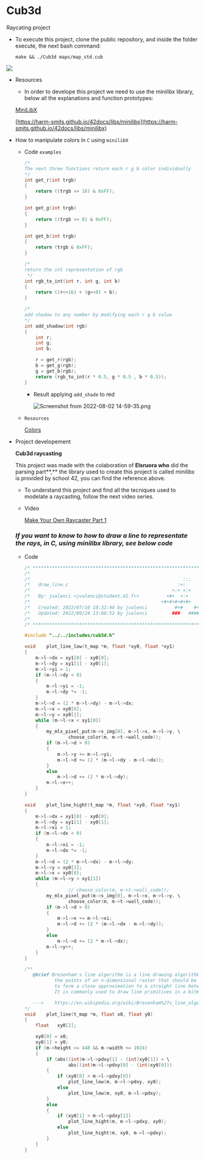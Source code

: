 # Cub3d
Raycating project
- To execute this project, clone the public repository, and inside the folder execute, the next bash command:
    
   `make && ./Cub3d maps/map_std.cub`
   
   
![](https://github.com/Alexvc23/Cub3d/blob/3ef63cee979732bd98a2a66956119d53bc22f037/cub3d.gif)


- Resources
    - In order to develope this project we need to use the minilibx library, below all the explanations and function prototypes:
    
    [MiniLibX](https://harm-smits.github.io/42docs/libs/minilibx)
    
    [https://harm-smits.github.io/42docs/libs/minilibx](https://harm-smits.github.io/42docs/libs/minilibx)
    
- How to manipulate colors in `C` using `minilibX`
    - Code `examples`
        
        ```c
        /* 
        The next three functions return each r g b color individually
        */
        int	get_r(int trgb)
        {
        	return ((trgb >> 16) & 0xFF);
        }
        
        int	get_g(int trgb)
        {
        	return ((trgb >> 8) & 0xFF);
        }
        
        int	get_b(int trgb)
        {
        	return (trgb & 0xFF);
        }
        
        /* 
        return the int representation of rgb 
         */
        int rgb_to_int(int r, int g, int b)
        {
        	return ((r<<16) + (g<<8) + b);
        }
        
        /* 
        add shadow to any number by modifying each r g b value
        */
        int	add_shadow(int rgb)
        {
            int r;
            int g;
            int b;
        
            r = get_r(rgb);
            b = get_g(rgb);
            g = get_b(rgb);
            return (rgb_to_int(r * 0.5, g * 0.5 , b * 0.5));
        }
        ```
        
        - Result applying `add_shade` to red
            
            ![Screenshot from 2022-08-02 14-59-35.png](https://s3-us-west-2.amazonaws.com/secure.notion-static.com/06728b16-84ce-4325-b2fb-7a724f206fdc/Screenshot_from_2022-08-02_14-59-35.png)
            
    - `Resources`
        
        [Colors](https://harm-smits.github.io/42docs/libs/minilibx/colors.html)
        
- Project developement
    
    **Cub3d raycasting**
    
     This project was made with the colaboration of **Elsruora who** did the parsing part**,** the library used to create this project is called minilibx is provided by school 42, you can find the reference above.
    
    - To understand this project and find all the tecniques used to modelate a raycasting, follow the next video series.
    - Video
        
        [Make Your Own Raycaster Part 1](https://www.youtube.com/watch?v=gYRrGTC7GtA&t=863s)
        
    
    ### *If you want to know to how to draw a line  to representate the rays,  in C, using minilibx  library, see below code*
    
    - Code
        
        ```c
        /* ************************************************************************** */
        /*                                                                            */
        /*                                                        :::      ::::::::   */
        /*   draw_line.c                                        :+:      :+:    :+:   */
        /*                                                    +:+ +:+         +:+     */
        /*   By: jvalenci <jvalenci@student.42.fr>          +#+  +:+       +#+        */
        /*                                                +#+#+#+#+#+   +#+           */
        /*   Created: 2022/07/16 10:32:44 by jvalenci          #+#    #+#             */
        /*   Updated: 2022/09/24 13:08:52 by jvalenci         ###   ########.fr       */
        /*                                                                            */
        /* ************************************************************************** */
        
        #include "../../includes/cub3d.h"
        
        void	plot_line_low(t_map *m, float *xy0, float *xy1)
        {
        	m->l->dx = xy1[0] - xy0[0];
        	m->l->dy = xy1[1] - xy0[1];
        	m->l->yi = 1;
        	if (m->l->dy < 0)
        	{
        		m->l->yi = -1;
        		m->l->dy *= -1;
        	}
        	m->l->d = (2 * m->l->dy) - m->l->dx;
        	m->l->x = xy0[0];
        	m->l->y = xy0[1];
        	while (m->l->x < xy1[0])
        	{
        		my_mlx_pixel_put(m->s_img[0], m->l->x, m->l->y, \
        				choose_color(m, m->t->wall_code));
        		if (m->l->d > 0)
        		{
        			m->l->y += m->l->yi;
        			m->l->d += (2 * (m->l->dy - m->l->dx));
        		}
        		else
        			m->l->d += (2 * m->l->dy);
        		m->l->x++;
        	}
        }
        
        void	plot_line_hight(t_map *m, float *xy0, float *xy1)
        {
        	m->l->dx = xy1[0] - xy0[0];
        	m->l->dy = xy1[1] - xy0[1];
        	m->l->xi = 1;
        	if (m->l->dx < 0)
        	{
        		m->l->xi = -1;
        		m->l->dx *= -1;
        	}
        	m->l->d = (2 * m->l->dx) - m->l->dy;
        	m->l->y = xy0[1];
        	m->l->x = xy0[0];
        	while (m->l->y < xy1[1])
        	{
        				// choose_color(m, m->t->wall_code));
                my_mlx_pixel_put(m->s_img[0], m->l->x, m->l->y, \
                        choose_color(m, m->t->wall_code));
        		if (m->l->d > 0)
        		{
        			m->l->x += m->l->xi;
        			m->l->d += (2 * (m->l->dx - m->l->dy));
        		}
        		else
        			m->l->d += (2 * m->l->dx);
        		m->l->y++;
        	}
        }
        
        /**
           @brief Bresenham's line algorithm is a line drawing algorithm that determines
        		   the points of an n-dimensional raster that should be selected in order
        		   to form a close approximation to a straight line between two points.
        		   It is commonly used to draw line primitives in a bitmap image
        
           --->    https://en.wikipedia.org/wiki/Bresenham%27s_line_algorithm
        */
        void	plot_line(t_map *m, float x0, float y0)
        {
        	float	xy0[2];
        
        	xy0[0] = x0;
        	xy0[1] = y0;
        	if (m->height <= 448 && m->width <= 1024)
        	{
        		if (abs((int)m->l->pdxy[1] - (int)xy0[1]) < \
        				abs((int)m->l->pdxy[0] - (int)xy0[0]))
        		{
        			if (xy0[0] > m->l->pdxy[0])
        				plot_line_low(m, m->l->pdxy, xy0);
        			else
        				plot_line_low(m, xy0, m->l->pdxy);
        		}
        		else
        		{
        			if (xy0[1] > m->l->pdxy[1])
        				plot_line_hight(m, m->l->pdxy, xy0);
        			else
        				plot_line_hight(m, xy0, m->l->pdxy);
        		}
        	}
        }
        ```
        
    
    
